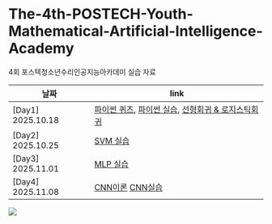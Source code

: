 # The-4th-POSTECH-Youth-Mathematical-Artificial-Intelligence-Academy


4회 포스텍청소년수리인공지능아카데미 실습 자료

| 날짜 | link |
|---|---|
| [Day1]  2025.10.18 | [파이썬 퀴즈](https://gemini.google.com/share/67d07d2fd074), [파이썬 실습](https://github.com/Potdooshami/The-4th-POSTECH-Youth-Mathematical-Artificial-Intelligence-Academy-Public/blob/main/PYMAIA4_day1_%ED%8C%8C%EC%9D%B4%EC%8D%AC%EC%8B%A4%EC%8A%B5.ipynb), [선형회귀 & 로지스틱회귀](https://github.com/Potdooshami/The-4th-POSTECH-Youth-Mathematical-Artificial-Intelligence-Academy-Public/blob/main/PYMAIA4_day1_%EC%84%A0%ED%98%95%ED%9A%8C%EA%B7%80%2C%EB%A1%9C%EC%A7%80%EC%8A%A4%ED%8B%B1%ED%9A%8C%EA%B7%80.ipynb)|
| [Day2] 2025.10.25  |  [SVM 실습](https://github.com/Potdooshami/1T-TaS2-point-defect-analysis/blob/master/PYMAIA4_day2.ipynb) |
| [Day3] 2025.11.01 | [MLP 실습](https://github.com/Potdooshami/Potdooshami.github.io/blob/main/4%EA%B8%B0_3%EC%A3%BC%EC%B0%A8_MLP%EC%8B%A4%EC%8A%B5_251101.ipynb)| 
| [Day4] 2025.11.08| [CNN이론](https://postechackr-my.sharepoint.com/:p:/g/personal/phrphr_postech_ac_kr/EVl3HU08tNhJuEmqljNy6wkBiDoQQAWmMnhfrFHTzJkb-A?rtime=pCEsTuyk3Ug) [CNN실습](https://github.com/Potdooshami/The-3rd-POSTECH-Youth-Mathematical-Artificial-Intelligence-Academy/blob/main/%EC%B2%AD%EC%86%8C%EB%85%84_%EC%88%98%EB%A6%AC_%EC%9D%B8%EA%B3%B5%EC%A7%80%EB%8A%A5_%EC%95%84%EC%B9%B4%EB%8D%B0%EB%AF%B8_3%EA%B8%B0_day4.ipynb)|

[![](https://minds.postech.ac.kr/_res/postech/minds2/img/cropped-logo4-wide-1.png)](https://minds.postech.ac.kr/minds2/index.do)
